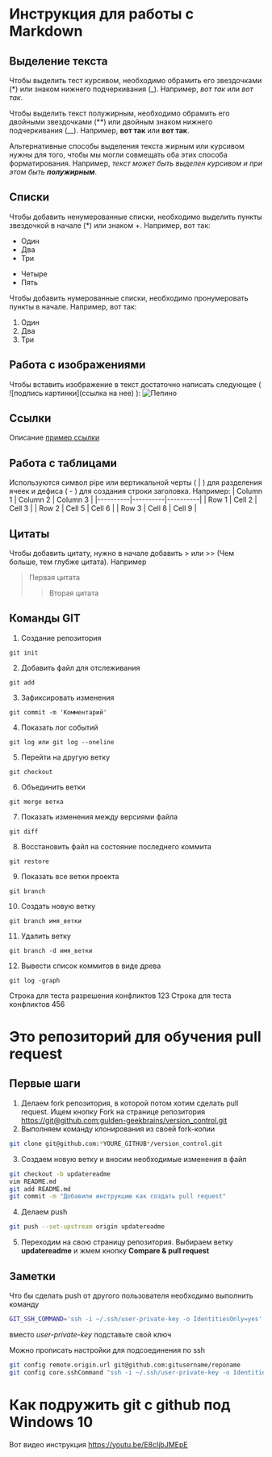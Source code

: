 # Инструкция для работы с Markdown

## Выделение текста

Чтобы выделить тест курсивом, необходимо обрамить его звездочками (*) или знаком нижнего подчеркивания (_). Например, *вот так* или _вот так_.

Чтобы выделить текст полужирным, необходимо обрамить его двойными звездочками (**) или двойным знаком нижнего подчеркивания (__). Например, **вот так** или __вот так__.

Альтернативные способы выделения текста жирным или курсивом нужны для того, чтобы мы могли совмещать оба этих способа форматирования. Например, _текст может быть выделен курсивом и при этом быть **полужирным**_.

## Списки

Чтобы добавить ненумерованные списки, необходимо выделить пункты звездочкой в начале (*) или знаком +. Например, вот так:
* Один
* Два
* Три
+ Четыре
+ Пять

Чтобы добавить нумерованные списки, необходимо пронумеровать пункты в начале. Например, вот так:
1. Один
2. Два
3. Три

## Работа с изображениями

Чтобы вставить изображение в текст достаточно написать следующее ( ![подпись картинки](ссылка на нее) ):
![Пепино](pepe-the-frog-windows-screen-n61auindwpflk2wl.jpg)

## Ссылки

Описание [пример ссылки](https://www.google.ru/ 'Всплывающая подсказка')

## Работа с таблицами

Используются символ pipe или вертикальной черты ( | ) для разделения ячеек и дефиса ( - ) для создания строки заголовка. Например:
| Column 1 | Column 2 | Column 3 |
|----------|----------|----------|
| Row 1    | Cell 2   | Cell 3   |
| Row 2    | Cell 5   | Cell 6   |
| Row 3    | Cell 8   | Cell 9   |

## Цитаты

Чтобы добавить цитату, нужно в начале добавить > или >> (Чем больше, тем глубже цитата). Например
> Первая цитата
>> Вторая цитата

## Команды GIT

1. Создание репозитория
```
git init
```
2. Добавить файл для отслеживания
```
git add
```
3. Зафиксировать изменения
```
git commit -m 'Комментарий' 
```
4. Показать лог событий
```
git log или git log --oneline
```
5. Перейти на другую ветку
```
git checkout
```
6. Объединить ветки
```
git merge ветка
```
7. Показать изменения между версиями файла 
```
git diff
```
8. Восстановить файл на состояние последнего коммита
```
git restore
```
9. Показать все ветки проекта
```
git branch
```
10. Создать новую ветку
```
git branch имя_ветки
```
11. Удалить ветку
```
git branch -d имя_ветки
```
12. Вывести список коммитов в виде древа
```
git log -graph
```


Строка для теста разрешения конфликтов 123
Строка для теста конфликтов 456

# Это репозиторий для обучения pull request

## Первые шаги

1. Делаем fork репозитория, в которой потом хотим сделать pull request. Ищем кнопку Fork на странице репозитория <https://git@github.com:gulden-geekbrains/version_control.git>
2. Выполняем команду клонирования из своей fork-копии
```sh
git clone git@github.com:*YOURE_GITHUB*/version_control.git
```
3. Создаем новую ветку и вносим необходимые изменения в файл
```sh
git checkout -b updatereadme
vim README.md
git add README.md
git commit -m "Добавили инструкцию как создать pull request"
```
4. Делаем push  
```sh
git push --set-upstream origin updatereadme
```
5. Переходим на свою страницу репозитория. Выбираем ветку **updatereadme** и жмем кнопку **Compare & pull request**

## Заметки

Что бы сделать push от другого пользователя необходимо выполнить команду
```sh
GIT_SSH_COMMAND='ssh -i ~/.ssh/user-private-key -o IdentitiesOnly=yes' git push git@github.com:gulden-geekbrains/version_control.git
```

вместо *user-private-key* подставьте свой ключ

Можно прописать настройки для подсоединения по ssh
```sh
git config remote.origin.url git@github.com:gitusername/reponame
git config core.sshCommand "ssh -i ~/.ssh/user-private-key -o IdentitiesOnly=yes"
```
# Как подружить git с github под Windows 10

Вот видео инструкция https://youtu.be/E8cIjbJMEpE
